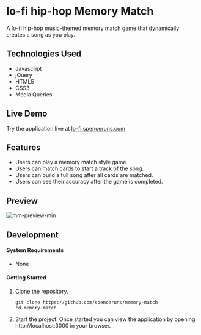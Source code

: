 # lo-fi hip-hop Memory Match

A lo-fi hip-hop music-themed memory match game that dynamically creates a song as you play.

## Technologies Used

- Javascript
- jQuery
- HTML5
- CSS3
- Media Queries

## Live Demo

Try the application live at [lo-fi.spenceruns.com](https://lo-fi.spenceruns.com)

## Features

- Users can play a memory match style game.
- Users can match cards to start a track of the song.
- Users can build a full song after all cards are matched.
- Users can see their accuracy after the game is completed.

## Preview

![mm-preview-min](https://user-images.githubusercontent.com/51275230/73703445-b7c5dd00-46a4-11ea-999b-bdd6d3e98422.gif)

## Development

#### System Requirements

- None

#### Getting Started

1. Clone the repository.

    ```shell
    git clone https://github.com/spenceruns/memory-match
    cd memory-match
    ```
1. Start the project. Once started you can view the application by opening http://localhost:3000 in your browser.
